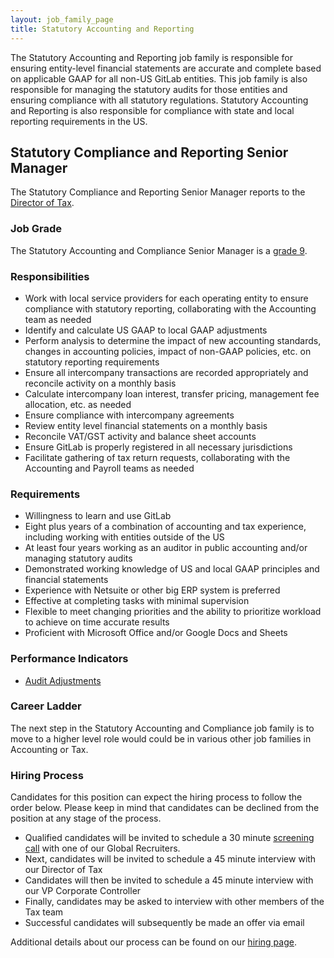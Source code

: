 ```yaml
---
layout: job_family_page
title: Statutory Accounting and Reporting
---
```


The Statutory Accounting and Reporting job family is responsible for ensuring entity-level financial statements are accurate and complete based on applicable GAAP for all non-US GitLab entities. This job family is also responsible for managing the statutory audits for those entities and ensuring compliance with all statutory regulations.  Statutory Accounting and Reporting is also responsible for compliance with state and local reporting requirements in the US.

## Statutory Compliance and Reporting Senior Manager
The Statutory Compliance and Reporting Senior Manager reports to the [Director of Tax](https://about.gitlab.com/job-families/finance/director-of-tax/).

### Job Grade
The Statutory Accounting and Compliance Senior Manager is a [grade 9](/handbook/total-rewards/compensation/compensation-calculator/#gitlab-job-grades).

### Responsibilities
* Work with local service providers for each operating entity to ensure compliance with statutory reporting, collaborating with the Accounting team as needed
* Identify and calculate US GAAP to local GAAP adjustments
* Perform analysis to determine the impact of new accounting standards, changes in accounting policies, impact of non-GAAP policies, etc. on statutory reporting requirements
* Ensure all intercompany transactions are recorded appropriately and reconcile activity on a monthly basis
* Calculate intercompany loan interest, transfer pricing, management fee allocation, etc. as needed
* Ensure compliance with intercompany agreements
* Review entity level financial statements on a monthly basis
* Reconcile VAT/GST activity and balance sheet accounts
* Ensure GitLab is properly registered in all necessary jurisdictions
* Facilitate gathering of tax return requests, collaborating with the Accounting and Payroll teams as needed

### Requirements
* Willingness to learn and use GitLab
* Eight plus years of a combination of accounting and tax experience, including working with entities outside of the US
* At least four years working as an auditor in public accounting and/or managing statutory audits
* Demonstrated working knowledge of US and local GAAP principles and financial statements
* Experience with Netsuite or other big ERP system is preferred
* Effective at completing tasks with minimal supervision
* Flexible to meet changing priorities and the ability to prioritize workload to achieve on time accurate results
* Proficient with Microsoft Office and/or Google Docs and Sheets


### Performance Indicators
* [Audit Adjustments](https://about.gitlab.com/handbook/tax/performance-indicators/#audit-adjustments)

### Career Ladder
The next step in the Statutory Accounting and Compliance job family is to move to a higher level role would could be in various other job families in Accounting or Tax.

### Hiring Process
Candidates for this position can expect the hiring process to follow the order below. Please keep in mind that candidates can be declined from the position at any stage of the process.
* Qualified candidates will be invited to schedule a 30 minute [screening call](/handbook/hiring/interviewing/#screening-call) with one of our Global Recruiters.
* Next, candidates will be invited to schedule a 45 minute interview with our Director of Tax
* Candidates will then be invited to schedule a 45 minute interview with our VP Corporate Controller
* Finally, candidates may be asked to interview with other members of the Tax team
* Successful candidates will subsequently be made an offer via email

Additional details about our process can be found on our [hiring page](/handbook/hiring).
